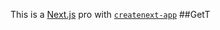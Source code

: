 This is a [Next.js](https://nextjs.org/) pro
with [`createnext-app`](https://github.com/vercel/et.js/tree/caary/pckages/reaenetap)
##GetT
